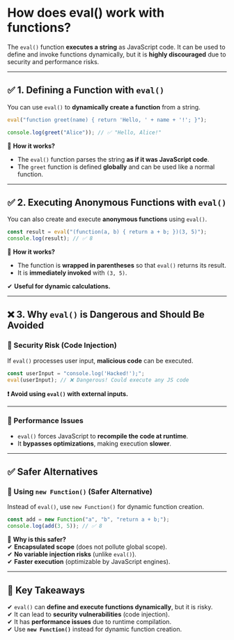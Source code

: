 # How does eval() work with functions?

The `eval()` function **executes a string** as JavaScript code. It can be used to define and invoke functions dynamically, but it is **highly discouraged** due to security and performance risks.  

---

## **✅ 1. Defining a Function with `eval()`**
You can use `eval()` to **dynamically create a function** from a string.

```javascript
eval("function greet(name) { return 'Hello, ' + name + '!'; }");

console.log(greet("Alice")); // ✅ "Hello, Alice!"
```
📌 **How it works?**  
- The `eval()` function parses the string **as if it was JavaScript code**.  
- The `greet` function is defined **globally** and can be used like a normal function.  

---

## **✅ 2. Executing Anonymous Functions with `eval()`**
You can also create and execute **anonymous functions** using `eval()`.

```javascript
const result = eval("(function(a, b) { return a + b; })(3, 5)");
console.log(result); // ✅ 8
```
📌 **How it works?**  
- The function is **wrapped in parentheses** so that `eval()` returns its result.  
- It is **immediately invoked** with `(3, 5)`.  

✔ **Useful for dynamic calculations.**  

---

## **❌ 3. Why `eval()` is Dangerous and Should Be Avoided**  
### **🚨 Security Risk (Code Injection)**
If `eval()` processes user input, **malicious code** can be executed.

```javascript
const userInput = "console.log('Hacked!');";
eval(userInput); // ❌ Dangerous! Could execute any JS code
```
**❗ Avoid using `eval()` with external inputs.**  

---

### **🐌 Performance Issues**
- `eval()` forces JavaScript to **recompile the code at runtime**.  
- It **bypasses optimizations**, making execution **slower**.  

---

## **✅ Safer Alternatives**
### **🔹 Using `new Function()` (Safer Alternative)**
Instead of `eval()`, use `new Function()` for dynamic function creation.

```javascript
const add = new Function("a", "b", "return a + b;");
console.log(add(3, 5)); // ✅ 8
```
📌 **Why is this safer?**  
✔ **Encapsulated scope** (does not pollute global scope).  
✔ **No variable injection risks** (unlike `eval()`).  
✔ **Faster execution** (optimizable by JavaScript engines).  

---

## **🚀 Key Takeaways**
✔ `eval()` can **define and execute functions dynamically**, but it is risky.  
✔ It can lead to **security vulnerabilities** (code injection).  
✔ It has **performance issues** due to runtime compilation.  
✔ Use **`new Function()`** instead for dynamic function creation.  
